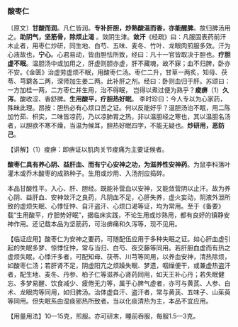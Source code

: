 ### 酸枣仁

〔原文〕**甘酸而润**。凡仁皆润。**专补肝胆，炒熟酸温而香，亦能醒脾**。故归脾汤用之。**助阴气，坚筋骨，除烦止渴** 。敛阴生津。**敛汗**《经疏》曰：凡服固表药前汗木止者，用枣仁炒研，同生地、白芍、五味、麦冬、竹叶、龙眼肉煎服多效。汗为心液故也，**宁心**。心君易动，皆由胆怯所致，经曰：凡十一官皆取决于胆也。**疗胆虚不眠**。温胆汤中或加用之，肝虚则胆亦虚，肝不藏魂，故不寐；血不归脾，卧亦不安。《金匮》治虚劳虚烦不眠，用酸枣仁汤。枣仁二升，甘草一两炙，知母、茯苓、芎藭各二两，深师加生姜二两。此补肝之剂。经曰：卧则血归于肝。苏颂曰：一方加桂一两，二方枣仁并生用，治不得眠， 岂得以煮过便为熟乎？**痠痹**（1）**久泻**。酸收涩、香舒脾。**生用酸平，疗胆热好眠**。 李时珍曰：今人专以为心家药，殊昧此理。昂按：胆热必有心烦口苦之证。何以反能好乎？温胆汤治不眠，用二陈加竹茹、枳实，二味皆凉药，乃以凉肺胃之热，非以温胆经之寒也，其以温胆名汤者，以胆欲不寒不燥，当温为候耳，胆热好眠四字，不能无疑也。**炒研用，恶防己**。

【讲解】（1）痠痹：即痹证以肌肉关节痠痛为主要证候者。

**酸枣仁具有养心阴、益肝血、而有宁心安神之功，为滋养性安神药**。为鼠李科落叶灌木或乔木酸枣的成熟种子。生用或炒用、入汤剂应捣碎。

本品甘酸性平。入心、肝、胆经。既能补营血以安神，又能敛营阴以止汗。故为养心阴、益肝血、安神敛汗之良药，凡阴血不足，心肝失养，虚火妄动，阴液外泄所致的虚烦失眠、心悸怔忡、自汗盗汗、心烦口渴等证，均为常用。至于《备要》载“生用酸平，疗胆势好眠”，据临床实践，不论生用或炒熟用，都有良好的镇静安神作用。还记载本品为坚筋药，可治痹痛和久泻等，现不见用。

【临证应用】酸枣仁为安神之要药，可随配伍应用于多种失眠之证。如心肝血虚引起的失眠多梦、惊悸怔忡，常与当归、白芍、夜交藤等同用。若肝胆血虚而有热之虚烦失眠，心悸汗多者，可配知母、茯苓、川芎等同用，以养血安神，清热除烦，如酸枣仁汤；若肝肾不足，阴虚阳亢之烦躁失眠、梦遗，咽燥便干，或兼虚热盗汗者，配生地、麦冬、丹参、柏子仁等滋养心肾药同用，如天王补心丹；若失眠健忘、多梦易醒、饮食减少、疲倦无力等，属于心脾气虚者，亦可与黄芪、人参、白术、龙眼肉等同用，如归脾汤。治体虚自汗、盗汗者，常与黄芪、五味子、山茱萸等同用。但失眠系由湿痰邪热所致者。当以化痰清热为主，本品不宜应用。

【用量用法】10—15克，煎服。亦可研末，睡前吞服，每服1.5—3克。
